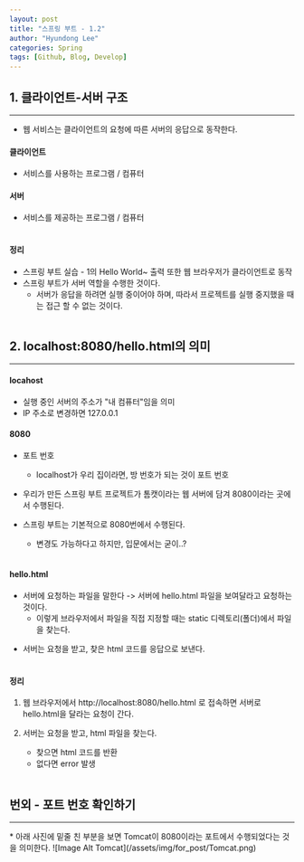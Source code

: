 ```yaml
---
layout: post
title: "스프링 부트 - 1.2"
author: "Hyundong Lee"
categories: Spring
tags: [Github, Blog, Develop]
---
```


## 1. 클라이언트-서버 구조
<hr/>

* 웹 서비스는 클라이언트의 요청에 따른 서버의 응답으로 동작한다.

#### 클라이언트
* 서비스를 사용하는 프로그램 / 컴퓨터

#### 서버
* 서비스를 제공하는 프로그램 / 컴퓨터
<br/><br/>

#### 정리
* 스프링 부트 실습 - 1의 Hello World~ 출력 또한 웹 브라우저가 클라이언트로 동작
* 스프링 부트가 서버 역할을 수행한 것이다.
    * 서버가 응답을 하려면 실행 중이어야 하며, 따라서 프로젝트를 실행 중지했을 때는 접근 할 수 없는 것이다.
<br/><br/>

## 2. localhost:8080/hello.html의 의미
<hr/>

#### locahost
* 실행 중인 서버의 주소가 "내 컴퓨터"임을 의미
* IP 주소로 변경하면 127.0.0.1

#### 8080
* 포트 번호
	* localhost가 우리 집이라면, 방 번호가 되는 것이 포트 번호

* 우리가 만든 스프링 부트 프로젝트가 톰캣이라는 웹 서버에 담겨 8080이라는 곳에서 수행된다.

* 스프링 부트는 기본적으로 8080번에서 수행된다.
	* 변경도 가능하다고 하지만, 입문에서는 굳이..?
<br/><br/>

#### hello.html
* 서버에 요청하는 파일을 말한다 -> 서버에 hello.html 파일을 보여달라고 요청하는 것이다.
	* 이렇게 브라우저에서 파일을 직접 지정할 때는 static 디렉토리(폴더)에서 파일을 찾는다.
<!-- <br/><br/> -->

* 서버는 요청을 받고, 찾은 html 코드를 응답으로 보낸다.
<br/><br/>

#### 정리
1. 웹 브라우저에서 http://localhost:8080/hello.html 로 접속하면 서버로 hello.html을 달라는 요청이 간다.

2. 서버는 요청을 받고, html 파일을 찾는다.
	* 찾으면 html 코드를 반환
	* 없다면 error 발생
<br/><br/>

## 번외 - 포트 번호 확인하기
<hr/>
* 아래 사진에 밑줄 친 부분을 보면 Tomcat이 8080이라는 포트에서 수행되었다는 것을 의미한다.
	![Image Alt Tomcat](/assets/img/for_post/Tomcat.png)
<br/><br/>